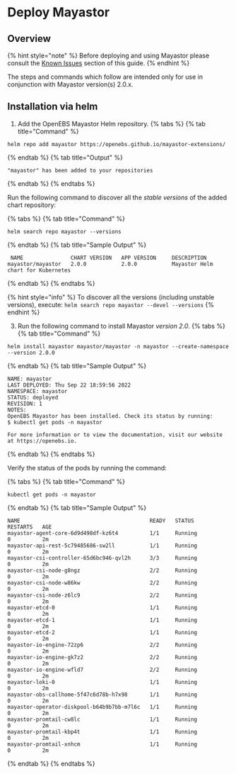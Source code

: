 # Deploy Mayastor

## Overview

{% hint style="note" %}
Before deploying and using Mayastor please consult the [Known Issues](https://mayastor.gitbook.io/introduction/quickstart/known-issues) section of this guide.
{% endhint %}

The steps and commands which follow are intended only for use in conjunction with Mayastor version(s) 2.0.x.

## Installation via helm

1.  Add the OpenEBS Mayastor Helm repository.
{% tabs %}
{% tab title="Command" %}
```text
helm repo add mayastor https://openebs.github.io/mayastor-extensions/ 
```
{% endtab %}
{% tab title="Output" %}
```text
"mayastor" has been added to your repositories
```
{% endtab %}
{% endtabs %}


Run the following command to discover all the _stable versions_ of the added chart repository:

{% tabs %}
{% tab title="Command" %}
```text
helm search repo mayastor --versions
```
{% endtab %}
{% tab title="Sample Output" %}
```text
 NAME             	CHART VERSION	APP VERSION  	DESCRIPTION                       
mayastor/mayastor	2.0.0        	2.0.0       	Mayastor Helm chart for Kubernetes
```
{% endtab %}
{% endtabs %}

{% hint style="info" %}
To discover all the versions (including unstable versions), execute:
`helm search repo mayastor --devel --versions`
{% endhint %}


3. Run the following command to install Mayastor _version 2.0_.
{% tabs %}
{% tab title="Command" %}
```text
helm install mayastor mayastor/mayastor -n mayastor --create-namespace --version 2.0.0
```
{% endtab %}
{% tab title="Sample Output" %}
```text
NAME: mayastor
LAST DEPLOYED: Thu Sep 22 18:59:56 2022
NAMESPACE: mayastor
STATUS: deployed
REVISION: 1
NOTES:
OpenEBS Mayastor has been installed. Check its status by running:
$ kubectl get pods -n mayastor

For more information or to view the documentation, visit our website at https://openebs.io.
```
{% endtab %}
{% endtabs %}

Verify the status of the pods by running the command:

{% tabs %}
{% tab title="Command" %}
```text
kubectl get pods -n mayastor
```
{% endtab %}
{% tab title="Sample Output" %}
```text
NAME                                         READY   STATUS             RESTARTS   AGE
mayastor-agent-core-6d9d498df-kz6t4          1/1     Running            0          2m
mayastor-api-rest-5c79485686-sw2ll           1/1     Running            0          2m
mayastor-csi-controller-65d6bc946-qvl2h      3/3     Running            0          2m
mayastor-csi-node-g8ngz                      2/2     Running            0          2m
mayastor-csi-node-w86kw                      2/2     Running            0          2m
mayastor-csi-node-z6lc9                      2/2     Running            0          2m
mayastor-etcd-0                              1/1     Running            0          2m
mayastor-etcd-1                              1/1     Running            0          2m
mayastor-etcd-2                              1/1     Running            0          2m
mayastor-io-engine-72zp6                     2/2     Running            0          2m
mayastor-io-engine-gk7z2                     2/2     Running            0          2m
mayastor-io-engine-wfld7                     2/2     Running            0          2m
mayastor-loki-0                              1/1     Running            0          2m
mayastor-obs-callhome-5f47c6d78b-h7x98       1/1     Running            0          2m
mayastor-operator-diskpool-b64b9b7bb-m7l6c   1/1     Running            0          2m
mayastor-promtail-cw8lc                      1/1     Running            0          2m
mayastor-promtail-kbp4t                      1/1     Running            0          2m
mayastor-promtail-xnhcm                      1/1     Running            0          2m
```
{% endtab %}
{% endtabs %}